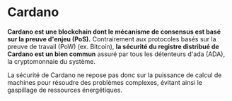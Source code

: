 # Cardano

**Cardano est une blockchain dont le mécanisme de consensus est basé sur la preuve d'enjeu (PoS).** Contrairement aux protocoles basés sur la preuve de travail (PoW) (ex. Bitcoin), **la sécurité du registre distribué de Cardano est un bien commun** assuré par tous les détenteurs d'ada (ADA), la cryptomonnaie du système.

La sécurité de Cardano ne repose pas donc sur la puissance de calcul de machines pour résoudre des problèmes complexes, évitant ainsi le gaspillage de ressources énergétiques.
